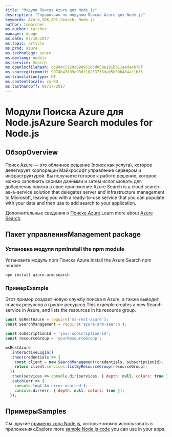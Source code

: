 ```yaml
---
title: "Модули Поиска Azure для Node.js"
description: "Справочник по модулям Поиска Azure для Node.js"
keywords: Azure,SDK,API,Search, Node.js
author: tomarcher
ms.author: tarcher
manager: douge
ms.date: 07/18/2017
ms.topic: article
ms.prod: azure
ms.technology: azure
ms.devlang: nodejs
ms.service: Search
ms.openlocfilehash: dc9d4c5128c99a9518bd059e191bb11e4de4b78f
ms.sourcegitcommit: 9974b43899e98df10253738dab5b09b484ac1bf5
ms.translationtype: HT
ms.contentlocale: ru-RU
ms.lasthandoff: 08/17/2017
---
```

# <a name="azure-search-modules-for-nodejs"></a><span data-ttu-id="c7397-104">Модули Поиска Azure для Node.js</span><span class="sxs-lookup"><span data-stu-id="c7397-104">Azure Search modules for Node.js</span></span>

## <a name="overview"></a><span data-ttu-id="c7397-105">Обзор</span><span class="sxs-lookup"><span data-stu-id="c7397-105">Overview</span></span>

<span data-ttu-id="c7397-106">Поиск Azure — это облачное решение (поиск как услуга), которое делегирует корпорации Майкрософт управление сервером и инфраструктурой. Вы получаете готовое к работе решение, которое можно заполнить своими данными и затем использовать для добавления поиска в свое приложение.</span><span class="sxs-lookup"><span data-stu-id="c7397-106">Azure Search is a cloud search-as-a-service solution that delegates server and infrastructure management to Microsoft, leaving you with a ready-to-use service that you can populate with your data and then use to add search to your application.</span></span>

<span data-ttu-id="c7397-107">Дополнительные сведения о [Поиске Azure](https://docs.microsoft.com/azure/search/search-what-is-azure-search).</span><span class="sxs-lookup"><span data-stu-id="c7397-107">Learn more about [Azure Search](https://docs.microsoft.com/azure/search/search-what-is-azure-search).</span></span>

## <a name="management-package"></a><span data-ttu-id="c7397-108">Пакет управления</span><span class="sxs-lookup"><span data-stu-id="c7397-108">Management package</span></span>

### <a name="install-the-npm-module"></a><span data-ttu-id="c7397-109">Установка модуля npm</span><span class="sxs-lookup"><span data-stu-id="c7397-109">Install the npm module</span></span>

<span data-ttu-id="c7397-110">Установите модуль npm Поиска Azure.</span><span class="sxs-lookup"><span data-stu-id="c7397-110">Install the Azure Search npm module</span></span>

```bash
npm install azure-arm-search
```

### <a name="example"></a><span data-ttu-id="c7397-111">Пример</span><span class="sxs-lookup"><span data-stu-id="c7397-111">Example</span></span>

<span data-ttu-id="c7397-112">Этот пример создает новую службу поиска в Azure, а также выводит список ресурсов в группе ресурсов.</span><span class="sxs-lookup"><span data-stu-id="c7397-112">This example creates a new Search service in Azure, and lists the resources in its resource group.</span></span>

```javascript
const msRestAzure = require('ms-rest-azure');
const SearchManagement = require('azure-arm-search');

const subscriptionId = 'your-subscription-id';
const resourceGroup = 'yourResourceGroup';

msRestAzure
  .interactiveLogin()
  .then(credentials => {
    const client = new SearchManagement(credentials, subscriptionId);
    return client.services.listByResourceGroup(resourceGroup);
  })
  .then(services => console.dir(services, { depth: null, colors: true }))
  .catch(err => {
    console.log('An error ocurred');
    console.dir(err, { depth: null, colors: true });
  });
```

## <a name="samples"></a><span data-ttu-id="c7397-113">Примеры</span><span class="sxs-lookup"><span data-stu-id="c7397-113">Samples</span></span>

<span data-ttu-id="c7397-114">См. другие [примеры кода Node.js](https://azure.microsoft.com/resources/samples/?platform=nodejs), которые можно использовать в приложениях.</span><span class="sxs-lookup"><span data-stu-id="c7397-114">Explore more [sample Node.js code](https://azure.microsoft.com/resources/samples/?platform=nodejs) you can use in your apps.</span></span>
